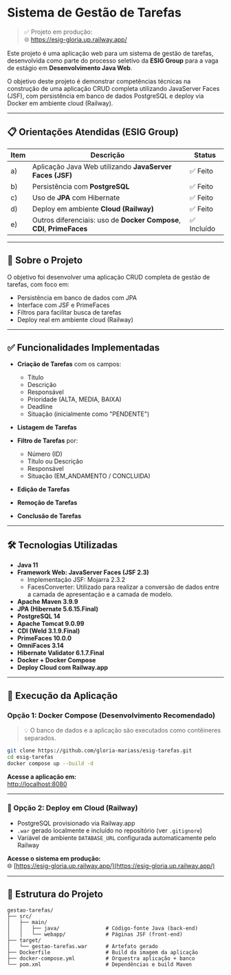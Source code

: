 # Sistema de Gestão de Tarefas

> ✅ Projeto em produção:  
> 🌐 https://esig-gloria.up.railway.app/

Este projeto é uma aplicação web para um sistema de gestão de tarefas, desenvolvida como parte do processo seletivo da **ESIG Group** para a vaga de estágio em **Desenvolvimento Java Web**.

O objetivo deste projeto é demonstrar competências técnicas na construção de uma aplicação CRUD completa utilizando JavaServer Faces (JSF), com persistência em banco de dados PostgreSQL e deploy via Docker em ambiente cloud (Railway).

---

## 📋 Orientações Atendidas (ESIG Group)

| Item | Descrição                                                                 | Status     |
|------|---------------------------------------------------------------------------|------------|
| a)   | Aplicação Java Web utilizando **JavaServer Faces (JSF)**                 | ✅ Feito    |
| b)   | Persistência com **PostgreSQL**                                          | ✅ Feito    |
| c)   | Uso de **JPA** com Hibernate                                              | ✅ Feito    |
| d)   | Deploy em ambiente **Cloud (Railway)**                                   | ✅ Feito    |
| e)   | Outros diferenciais: uso de **Docker Compose**, **CDI**, **PrimeFaces**  | ✅ Incluído |

---

## 🧠 Sobre o Projeto

O objetivo foi desenvolver uma aplicação CRUD completa de gestão de tarefas, com foco em:

- Persistência em banco de dados com JPA
- Interface com JSF e PrimeFaces
- Filtros para facilitar busca de tarefas
- Deploy real em ambiente cloud (Railway)

---

## ✅ Funcionalidades Implementadas

- **Criação de Tarefas** com os campos:
  - Título
  - Descrição
  - Responsável
  - Prioridade (ALTA, MEDIA, BAIXA)
  - Deadline
  - Situação (inicialmente como "PENDENTE")
  
- **Listagem de Tarefas**
- **Filtro de Tarefas** por:
  - Número (ID)
  - Título ou Descrição
  - Responsável
  - Situação (EM_ANDAMENTO / CONCLUIDA)
  
- **Edição de Tarefas**
- **Remoção de Tarefas**
- **Conclusão de Tarefas**

---

## 🛠️ Tecnologias Utilizadas

- **Java 11**
- **Framework Web: JavaServer Faces (JSF 2.3)**
  - Implementação JSF: Mojarra 2.3.2
  - FacesConverter: Utilizado para realizar a conversão de dados entre a camada de apresentação e a camada de modelo.
- **Apache Maven 3.9.9**
- **JPA (Hibernate 5.6.15.Final)**
- **PostgreSQL 14**
- **Apache Tomcat 9.0.99**
- **CDI (Weld 3.1.9.Final)**
- **PrimeFaces 10.0.0**
- **OmniFaces 3.14**
- **Hibernate Validator 6.1.7.Final**
- **Docker + Docker Compose**
- **Deploy Cloud com Railway.app**

---

## 🧪 Execução da Aplicação

### Opção 1: Docker Compose (Desenvolvimento Recomendado)

> 💡 O banco de dados e a aplicação são executados como contêineres separados.

```bash
git clone https://github.com/gloria-mariass/esig-tarefas.git
cd esig-tarefas
docker compose up --build -d
```
**Acesse a aplicação em:**  
[http://localhost:8080](http://localhost:8080)

---

### 🔹 Opção 2: Deploy em Cloud (Railway)

- PostgreSQL provisionado via Railway.app  
- `.war` gerado localmente e incluído no repositório (ver `.gitignore`)  
- Variável de ambiente `DATABASE_URL` configurada automaticamente pelo Railway

**Acesse o sistema em produção:**  
🌐 [https://esig-gloria.up.railway.app/](https://esig-gloria.up.railway.app/)

---

## 📂 Estrutura do Projeto

```plaintext
gestao-tarefas/
├── src/
│   ├── main/
│   │   ├── java/               # Código-fonte Java (back-end)
│   │   └── webapp/             # Páginas JSF (front-end)
├── target/
│   └── gestao-tarefas.war      # Artefato gerado
├── Dockerfile                  # Build da imagem da aplicação
├── docker-compose.yml          # Orquestra aplicação + banco
└── pom.xml                     # Dependências e build Maven
